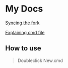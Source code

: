# My Docs

[Syncing the fork](https://docs.github.com/en/free-pro-team@latest/github/collaborating-with-issues-and-pull-requests/syncing-a-fork)

[Explaining cmd file](https://stackoverflow.com/questions/5034076/what-does-dp0-mean-and-how-does-it-work)

## How to use

> Doubleclick New.cmd
